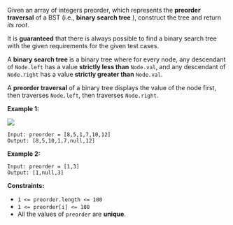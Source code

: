 Given an array of integers preorder, which represents the **preorder
traversal** of a BST (i.e., **binary search tree** ), construct the tree and
return _its root_.

It is **guaranteed** that there is always possible to find a binary search
tree with the given requirements for the given test cases.

A **binary search tree** is a binary tree where for every node, any descendant
of `Node.left` has a value **strictly less than** `Node.val`, and any
descendant of `Node.right` has a value **strictly greater than** `Node.val`.

A **preorder traversal** of a binary tree displays the value of the node
first, then traverses `Node.left`, then traverses `Node.right`.



**Example 1:**

![](https://assets.leetcode.com/uploads/2019/03/06/1266.png)

    
    
    Input: preorder = [8,5,1,7,10,12]
    Output: [8,5,10,1,7,null,12]
    

**Example 2:**

    
    
    Input: preorder = [1,3]
    Output: [1,null,3]
    



**Constraints:**

  * `1 <= preorder.length <= 100`
  * `1 <= preorder[i] <= 108`
  * All the values of `preorder` are **unique**.

